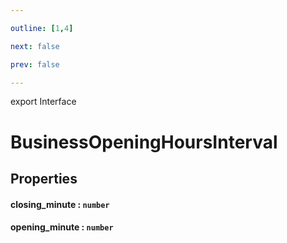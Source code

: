 ```yaml
---

outline: [1,4]

next: false

prev: false

---
```


export Interface
# BusinessOpeningHoursInterval

## Properties

#### closing_minute : `number`

#### opening_minute : `number`
